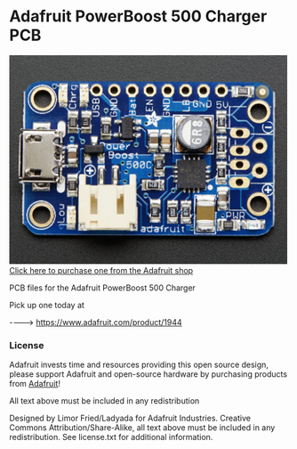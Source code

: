 # Adafruit PowerBoost 500 Charger PCB
<a href="http://www.adafruit.com/products/1944"><img src="assets/image.jpg?raw=true" width="500px"><br/>
Click here to purchase one from the Adafruit shop
</a>

PCB files for the Adafruit PowerBoost 500 Charger

Pick up one today at 

----> https://www.adafruit.com/product/1944


### License

Adafruit invests time and resources providing this open source design, please support Adafruit and open-source hardware by purchasing products from [Adafruit](https://www.adafruit.com)!

All text above must be included in any redistribution

Designed by Limor Fried/Ladyada for Adafruit Industries.
Creative Commons Attribution/Share-Alike, all text above must be included in any redistribution. 
See license.txt for additional information.
